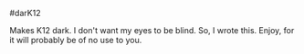 #darK12

Makes K12 dark.
I don't want my eyes to be blind. So, I wrote this.
Enjoy, for it will probably be of no use to you.